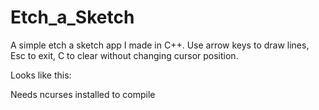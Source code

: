 # Etch_a_Sketch
A simple etch a sketch app I made in C++. Use arrow keys to draw lines, Esc to exit, C to clear without changing cursor position.

Looks like this: 





Needs ncurses installed to compile
